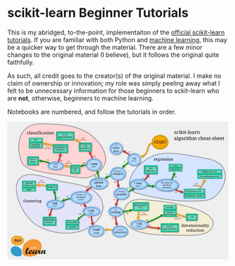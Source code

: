 # scikit-learn Beginner Tutorials

This is my abridged, to-the-point, implementaiton of the [official scikit-learn tutorials](http://scikit-learn.org/stable/tutorial/index.html). If you are familiar with both Python and [machine learning](https://en.wikipedia.org/wiki/Machine_learning), this may be a quicker way to get through the material. There are a few minor changes to the original material (I believe), but it follows the original quite faithfully.

As such, all credit goes to the creator(s) of the original material. I make no claim of ownership or innovation; my role was simply peeling away what I felt to be unnecessary information for those beginners to sckit-learn who are __not__, otherwise, beginners to machine learning.

Notebooks are numbered, and follow the tutorials in order.

![Choose Wisely](./img/ml_map.jpg)

